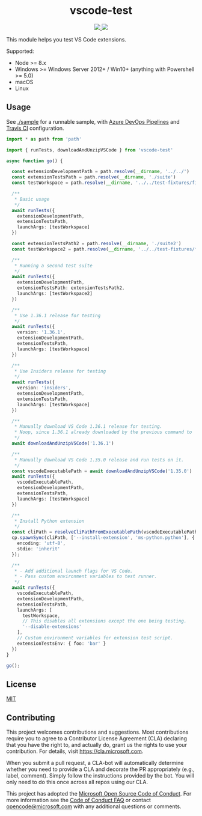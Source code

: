 <p>
  <h1 align="center">vscode-test</h1>
</p>

<p align="center">
  <a href="https://dev.azure.com/vscode/vscode-test/_build?definitionId=15">
    <img src="https://img.shields.io/azure-devops/build/vscode/350ef5c4-15fc-411a-9a5e-0622da4da69c/15.svg?label=Azure%20DevOps&logo=Azure%20Devops&style=flat-square">
  </a>
  <a href="https://travis-ci.org/microsoft/vscode-test">
    <img src="https://img.shields.io/travis/microsoft/vscode-test.svg?label=Travis&logo=Travis&style=flat-square">
  </a>
</p>

This module helps you test VS Code extensions.

Supported:

- Node >= 8.x
- Windows >= Windows Server 2012+ / Win10+ (anything with Powershell >= 5.0)
- macOS
- Linux

## Usage

See [./sample](./sample) for a runnable sample, with [Azure DevOps Pipelines](https://github.com/microsoft/vscode-test/blob/master/sample/azure-pipelines.yml) and [Travis CI](https://github.com/microsoft/vscode-test/blob/master/.travis.yml) configuration.

```ts
import * as path from 'path'

import { runTests, downloadAndUnzipVSCode } from 'vscode-test'

async function go() {

  const extensionDevelopmentPath = path.resolve(__dirname, '../../')
  const extensionTestsPath = path.resolve(__dirname, './suite')
  const testWorkspace = path.resolve(__dirname, '../../test-fixtures/fixture1')

  /**
   * Basic usage
   */
  await runTests({
    extensionDevelopmentPath,
    extensionTestsPath,
    launchArgs: [testWorkspace]
  })

  const extensionTestsPath2 = path.resolve(__dirname, './suite2')
  const testWorkspace2 = path.resolve(__dirname, '../../test-fixtures/fixture2')

  /**
   * Running a second test suite
   */
  await runTests({
    extensionDevelopmentPath,
    extensionTestsPath: extensionTestsPath2,
    launchArgs: [testWorkspace2]
  })

  /**
   * Use 1.36.1 release for testing
   */
  await runTests({
    version: '1.36.1',
    extensionDevelopmentPath,
    extensionTestsPath,
    launchArgs: [testWorkspace]
  })

  /**
   * Use Insiders release for testing
   */
  await runTests({
    version: 'insiders',
    extensionDevelopmentPath,
    extensionTestsPath,
    launchArgs: [testWorkspace]
  })

  /**
   * Manually download VS Code 1.36.1 release for testing.
   * Noop, since 1.36.1 already downloaded by the previous command to '.vscode-test/vscode-1.36.1'.
   */
  await downloadAndUnzipVSCode('1.36.1')

  /**
   * Manually download VS Code 1.35.0 release and run tests on it.
   */
  const vscodeExecutablePath = await downloadAndUnzipVSCode('1.35.0')
  await runTests({
    vscodeExecutablePath,
    extensionDevelopmentPath,
    extensionTestsPath,
    launchArgs: [testWorkspace]
  })

  /**
   * Install Python extension
   */
  const cliPath = resolveCliPathFromExecutablePath(vscodeExecutablePath);
  cp.spawnSync(cliPath, ['--install-extension', 'ms-python.python'], {
    encoding: 'utf-8',
    stdio: 'inherit'
  });

  /**
   * - Add additional launch flags for VS Code.
   * - Pass custom environment variables to test runner.
   */
  await runTests({
    vscodeExecutablePath,
    extensionDevelopmentPath,
    extensionTestsPath,
    launchArgs: [
      testWorkspace,
      // This disables all extensions except the one being testing.
      '--disable-extensions'
    ],
    // Custom environment variables for extension test script.
    extensionTestsEnv: { foo: 'bar' }
  })
}

go();
```

## License

[MIT](LICENSE)

## Contributing

This project welcomes contributions and suggestions. Most contributions require you to agree to a
Contributor License Agreement (CLA) declaring that you have the right to, and actually do, grant us
the rights to use your contribution. For details, visit https://cla.microsoft.com.

When you submit a pull request, a CLA-bot will automatically determine whether you need to provide
a CLA and decorate the PR appropriately (e.g., label, comment). Simply follow the instructions
provided by the bot. You will only need to do this once across all repos using our CLA.

This project has adopted the [Microsoft Open Source Code of Conduct](https://opensource.microsoft.com/codeofconduct/).
For more information see the [Code of Conduct FAQ](https://opensource.microsoft.com/codeofconduct/faq/) or
contact [opencode@microsoft.com](mailto:opencode@microsoft.com) with any additional questions or comments.
